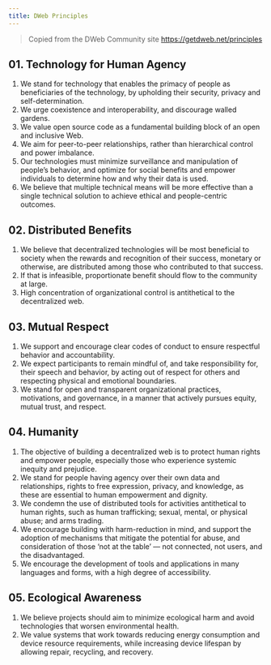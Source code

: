 ```yaml
---
title: DWeb Principles
---
```


> Copied from the DWeb Community site <https://getdweb.net/principles>

## 01. Technology for Human Agency
1. We stand for technology that enables the primacy of people as beneficiaries of the technology, by upholding their security, privacy and self-determination.
1. We urge coexistence and interoperability, and discourage walled gardens.
1. We value open source code as a fundamental building block of an open and inclusive Web.
1. We aim for peer-to-peer relationships, rather than hierarchical control and power imbalance.
1. Our technologies must minimize surveillance and manipulation of people’s behavior, and optimize for social benefits and empower individuals to determine how and why their data is used.
1. We believe that multiple technical means will be more effective than a single technical solution to achieve ethical and people-centric outcomes.

## 02. Distributed Benefits
1. We believe that decentralized technologies will be most beneficial to society when the rewards and recognition of their success, monetary or otherwise, are distributed among those who contributed to that success.
1. If that is infeasible, proportionate benefit should flow to the community at large.
1. High concentration of organizational control is antithetical to the decentralized web.

## 03. Mutual Respect
1. We support and encourage clear codes of conduct to ensure respectful behavior and accountability.
1. We expect participants to remain mindful of, and take responsibility for, their speech and behavior, by acting out of respect for others and respecting physical and emotional boundaries.
1. We stand for open and transparent organizational practices, motivations, and governance, in a manner that actively pursues equity, mutual trust, and respect.

## 04. Humanity
1. The objective of building a decentralized web is to protect human rights and empower people, especially those who experience systemic inequity and prejudice.
1. We stand for people having agency over their own data and relationships, rights to free expression, privacy, and knowledge, as these are essential to human empowerment and dignity.
1. We condemn the use of distributed tools for activities antithetical to human rights, such as human trafficking; sexual, mental, or physical abuse; and arms trading.
1. We encourage building with harm-reduction in mind, and support the adoption of mechanisms that mitigate the potential for abuse, and consideration of those ‘not at the table’ — not connected, not users, and the disadvantaged.
1. We encourage the development of tools and applications in many languages and forms, with a high degree of accessibility.

## 05. Ecological Awareness
1. We believe projects should aim to minimize ecological harm and avoid technologies that worsen environmental health.
1. We value systems that work towards reducing energy consumption and device resource requirements, while increasing device lifespan by allowing repair, recycling, and recovery.

